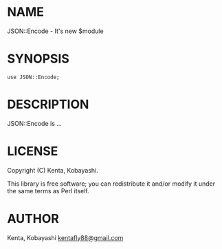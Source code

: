 # NAME

JSON::Encode - It's new $module

# SYNOPSIS

    use JSON::Encode;

# DESCRIPTION

JSON::Encode is ...

# LICENSE

Copyright (C) Kenta, Kobayashi.

This library is free software; you can redistribute it and/or modify
it under the same terms as Perl itself.

# AUTHOR

Kenta, Kobayashi <kentafly88@gmail.com>
